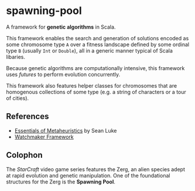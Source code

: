 spawning-pool
=============

A framework for **genetic algorithms** in Scala.

This framework enables the search and generation of solutions encoded as some chromosome type `A` over a fitness landscape defined by some ordinal type `B` (usually `Int` or `Double`), all in a generic manner typical of Scala libaries.

Because genetic algorithms are computationally intensive, this framework uses *futures* to perform evolution concurrently.

This framework also features helper classes for chromosomes that are homogenous collections of some type (e.g. a string of characters or a tour of cities).

References
----------
* [Essentials of Metaheuristics](http://cs.gmu.edu/~sean/book/metaheuristics/) by Sean Luke
* [Watchmaker Framework](http://watchmaker.uncommons.org/)

Colophon
--------

The *StarCraft* video game series features the Zerg, an alien species adept at rapid evolution and genetic manipulation. One of the foundational structures for the Zerg is the **Spawning Pool**.
